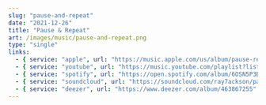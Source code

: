 ```yaml
---
slug: "pause-and-repeat"
date: "2021-12-26"
title: "Pause & Repeat"
art: /images/music/pause-and-repeat.png
type: "single"
links:
  - { service: "apple", url: "https://music.apple.com/us/album/pause-repeat-single/1697189115" }
  - { service: "youtube", url: "https://music.youtube.com/playlist?list=OLAK5uy_lwGhXXpg-xCHgFFxeBEEsddjpbTSsBRlc&si=Xgf-RXmC8Rr0vvcd" }
  - { service: "spotify", url: "https://open.spotify.com/album/6OSN5P3B06ZdOMpAhhURN9" }
  - { service: "soundcloud", url: "https://soundcloud.com/ray7ackson/pause-and-repeat" }
  - { service: "deezer", url: "https://www.deezer.com/album/463867255" }
---
```


